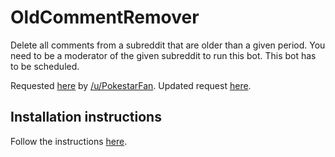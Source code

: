 # OldCommentRemover

Delete all comments from a subreddit that are older than a given period. You
need to be a moderator of the given subreddit to run this bot. This bot has to
be scheduled.

Requested [here](https://www.reddit.com/r/RequestABot/comments/55m05l/bot_that_deletes_a_post_that_is_x_hours_days_weeks/)
by [/u/PokestarFan](https://www.reddit.com/user/PokestarFan).
Updated request [here](https://www.reddit.com/r/RequestABot/comments/55p3sg/not_that_deletes_post_with_a_certain_flair/).

## Installation instructions
Follow the instructions [here](https://github.com/JohnnyDeuss/reddit-bots).

